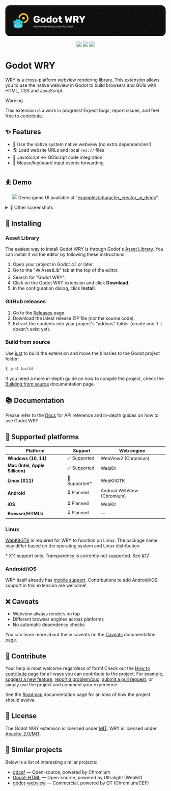 <a href="https://godotengine.org/asset-library/asset/3426">
  <img src="assets/splash.png" />
</a>

<p align="center">
  <img src="https://img.shields.io/static/v1?label=Godot&message=4.1%2B&color=478CBF&logo=godotengine">
  <img src="https://github.com/doceazedo/godot_wry/actions/workflows/build.yml/badge.svg">
  <a href="https://discord.gg/B9fWw3raZJ">
    <img src="https://img.shields.io/static/v1?label=Need%20help%3F&message=Join%20us%20on%20Discord!&color=5865F2&logo=discord">
  </a>
</p>

# Godot WRY

[WRY](https://github.com/tauri-apps/wry) is a cross-platform webview rendering library. This extension allows you to use the native webview in Godot to build browsers and GUIs with HTML, CSS and JavaScript.

> [!WARNING]  
> This extension is a work in progress! Expect bugs, report issues, and feel free to contribute.

## ✨ Features

- 🍃 Use the native system native webview (no extra dependencies!)
- 🌎 Load website URLs and local `res://` files
- 🧩 JavaScript ⇔ GDScript code integration
- 🚥 Mouse/keyboard input events forwarding

## ⛹️ Demo

<p align="center">
  <img src="assets/demo-cas.gif">
  Demo game UI available at "<a href="godot/addons/godot_wry/examples/character_creator_ui_demo">examples/character_creator_ui_demo</a>".
</p>

<details>
  <summary>📸 Other screenshots</summary>
  
  ![](assets/screenshot-7.png)
  ![](assets/screenshot-6.png)
  ![](assets/screenshot-4.png)
  ![](assets/screenshot-5.png)
  
</details>

## 💾 Installing

### Asset Library

The easiest way to install Godot WRY is through Godot's [Asset Library](https://godotengine.org/asset-library/asset/3426). You can install it via the editor by following these instructions:

1. Open your project in Godot 4.1 or later.
2. Go to the "📥 AssetLib" tab at the top of the editor.
3. Search for "Godot WRY".
4. Click on the Godot WRY extension and click **Download**.
5. In the configuration dialog, click **Install**.

### GitHub releases

1. Go to the [Releases](https://github.com/doceazedo/godot_wry/releases) page.
2. Download the latest release ZIP file (_not_ the source code).
3. Extract the contents into your project's "addons" folder (create one if it doesn't exist yet).

### Build from source

Use [just](https://github.com/casey/just) to build the extension and move the binaries to the Godot project folder:

```sh
$ just build
```

If you need a more in-depth guide on how to compile the project, check the [Building from source](https://godot-wry.doceazedo.com/contributing/compiling) documentation page.

## 📚 Documentation

Please refer to the [Docs](https://godot-wry.doceazedo.com) for API reference and in-depth guides on how to use Godot WRY.

## 🎯 Supported platforms

| Platform                        | Support        | Web engine                 |
| ------------------------------- | -------------- | -------------------------- |
| **Windows (10, 11)**            | ✅ Supported   | WebView2 (Chromium)        |
| **Mac (Intel, Apple Sillicon)** | ✅ Supported   | WebKit                     |
| **Linux (X11)**                 | 🚧 Supported\* | WebKitGTK                  |
| **Android**                     | ⏳ Planned     | Android WebView (Chromium) |
| **iOS**                         | ⏳ Planned     | WebKit                     |
| **Browser/HTML5**               | ⏳ Planned     | —                          |

### Linux

[WebKitGTK](https://webkitgtk.org) is required for WRY to function on Linux. The package name may differ based on the operating system and Linux distribution.

\* X11 support only. Transparency is currently not supported. See [#17](https://github.com/doceazedo/godot_wry/issues/17).

### Android/iOS

WRY itself already has [mobile support](https://github.com/tauri-apps/wry/blob/dev/MOBILE.md). Contributions to add Android/iOS support in this extension are welcome!

## ❌ Caveats

- Webview always renders on top
- Different browser engines across platforms
- No automatic dependency checks

You can learn more about these caveats on the [Caveats](https://godot-wry.doceazedo.com/about/caveats) documentation page.

## 🤝 Contribute

Your help is most welcome regardless of form! Check out the [How to contribute](https://godot-wry.doceazedo.com/contributing/how-to-contribute) page for all ways you can contribute to the project. For example, [suggest a new feature](https://github.com/doceazedo/godot_wry/issues/new?template=feature_request.md), [report a problem/bug](https://github.com/doceazedo/godot_wry/issues/new?template=bug_report.md), [submit a pull request](https://help.github.com/en/github/collaborating-with-issues-and-pull-requests/about-pull-requests), or simply use the project and comment your experience.

See the [Roadmap](https://godot-wry.doceazedo.com/about/roadmap) documentation page for an idea of how the project should evolve.

## 🎫 License

The Godot WRY extension is licensed under [MIT](/LICENSE). WRY is licensed under [Apache-2.0/MIT](https://github.com/tauri-apps/wry/blob/dev/LICENSE.spdx).

## 🧪 Similar projects

Below is a list of interesting similar projects:

- [gdcef](https://github.com/Lecrapouille/gdcef/tree/godot-4.x) — Open-source, powered by Chromium
- [Godot-HTML](https://github.com/Decapitated/Godot-HTML) — Open-source, powered by Ultralight (WebKit)
- [godot-webview](https://godotwebview.com/) — Commercial, powered by QT (Chromium/CEF)
